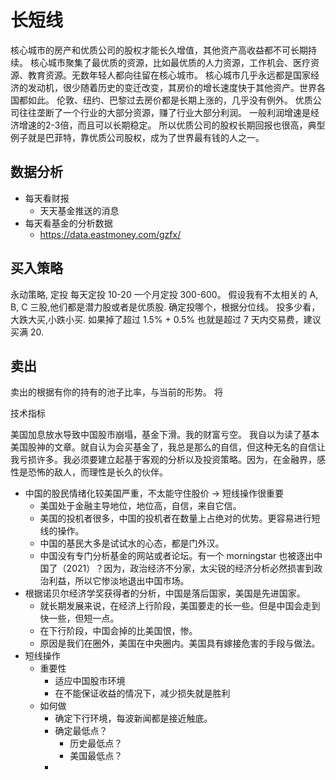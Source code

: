 # 长短线

核心城市的房产和优质公司的股权才能长久增值，其他资产高收益都不可长期持续。
核心城市聚集了最优质的资源，比如最优质的人力资源，工作机会、医疗资源、教育资源。无数年轻人都向往留在核心城市。
核心城市几乎永远都是国家经济的发动机，很少随着历史的变迁改变，其房价的增长速度快于其他资产。世界各国都如此。
伦敦、纽约、巴黎过去房价都是长期上涨的，几乎没有例外。
优质公司往往垄断了一个行业的大部分资源，赚了行业大部分利润。
一般利润增速是经济增速的2-3倍，而且可以长期稳定。
所以优质公司的股权长期回报也很高，典型例子就是巴菲特，靠优质公司股权，成为了世界最有钱的人之一。

## 数据分析

- 每天看财报
  - 天天基金推送的消息
- 每天看基金的分析数据
  - https://data.eastmoney.com/gzfx/

## 买入策略

永动策略, 定投
每天定投 10-20 一个月定投 300-600。
假设我有不太相关的 A, B, C 三股,他们都是潜力股或者是优质股.
确定投哪个，根据分位线。
投多少看，大跌大买,小跌小买.
如果掉了超过 1.5% + 0.5% 也就是超过 7 天内交易费，建议买满 20.

## 卖出

卖出的根据有你的持有的池子比率，与当前的形势。
将

技术指标

美国加息放水导致中国股市崩塌，基金下滑。我的财富亏空。
我自以为读了基本美国股神的文章。就自认为会买基金了，我总是那么的自信，但这种无名的自信让我亏损许多。我必须要建立起基于客观的分析以及投资策略。因为，在金融界，感性是恐怖的敌人，而理性是长久的伙伴。

- 中国的股民情绪化较美国严重，不太能守住股价 -> 短线操作很重要
  - 美国处于金融主导地位，地位高，自信，来自它信。
  - 美国的投机者很多，中国的投机者在数量上占绝对的优势。更容易进行短线的操作。
  - 中国的基民大多是试试水的心态，都是门外汉。
  - 中国没有专门分析基金的网站或者论坛。有一个 morningstar 也被逐出中国了（2021）？因为，政治经济不分家，太尖锐的经济分析必然损害到政治利益，所以它惨淡地退出中国市场。
- 根据诺贝尔经济学奖获得者的分析，中国是落后国家，美国是先进国家。
  - 就长期发展来说，在经济上行阶段，美国要走的长一些。但是中国会走到快一些，但短一点。
  - 在下行阶段，中国会掉的比美国恨，惨。
  - 原因是我们在圈外，美国在中央圈内。美国具有嫁接危害的手段与做法。
- 短线操作
  - 重要性
    - 适应中国股市环境
    - 在不能保证收益的情况下，减少损失就是胜利
  - 如何做
    - 确定下行环境，每波新闻都是接近触底。
    - 确定最低点？
      - 历史最低点？
      - 美国最低点？
    - 